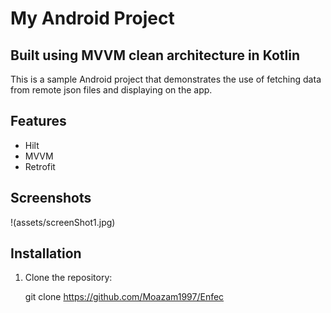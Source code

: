 # My Android Project

## Built using MVVM clean architecture in Kotlin

This is a sample Android project that demonstrates the use of fetching data from remote json files and displaying on the app.

## Features

- Hilt
- MVVM
- Retrofit

## Screenshots

!(assets/screenShot1.jpg)


## Installation

1. Clone the repository:
   
   git clone https://github.com/Moazam1997/Enfec
